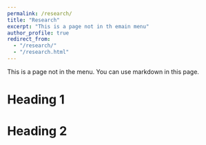 ```yaml
---
permalink: /research/
title: "Research"
excerpt: "This is a page not in th emain menu"
author_profile: true
redirect_from: 
  - "/research/"
  - "/research.html"
---
```


This is a page not in the menu. You can use markdown in this page.

Heading 1
======

Heading 2
======
